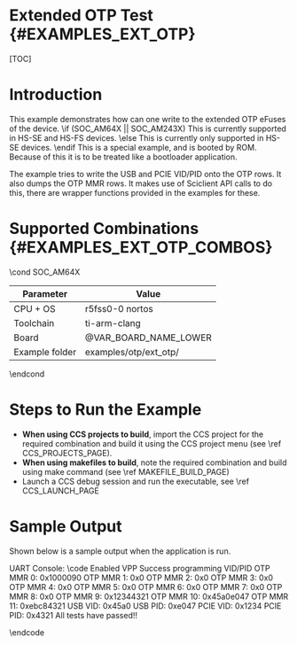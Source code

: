 # Extended OTP Test {#EXAMPLES_EXT_OTP}

[TOC]

# Introduction

This example demonstrates how can one write to the extended OTP eFuses of the device.
\if (SOC_AM64X || SOC_AM243X)
This is currently supported in HS-SE and HS-FS devices.
\else
This is currently only supported in HS-SE devices.
\endif
 This is a special example, and is booted by ROM. Because of this it is to be treated like a bootloader application.

The example tries to write the USB and PCIE VID/PID onto the OTP rows. It also dumps the OTP MMR rows. It makes use of Sciclient API calls to do this, there are wrapper functions provided in the examples for these.

# Supported Combinations {#EXAMPLES_EXT_OTP_COMBOS}

\cond SOC_AM64X

 Parameter      | Value
 ---------------|-----------
 CPU + OS       | r5fss0-0 nortos
 Toolchain      | ti-arm-clang
 Board          | @VAR_BOARD_NAME_LOWER
 Example folder | examples/otp/ext_otp/

\endcond

# Steps to Run the Example

- **When using CCS projects to build**, import the CCS project for the required combination
  and build it using the CCS project menu (see \ref CCS_PROJECTS_PAGE).
- **When using makefiles to build**, note the required combination and build using
  make command (see \ref MAKEFILE_BUILD_PAGE)
- Launch a CCS debug session and run the executable, see \ref CCS_LAUNCH_PAGE

# Sample Output

Shown below is a sample output when the application is run.

UART Console:
\code
Enabled VPP
Success programming VID/PID
OTP MMR 0: 0x1000090
OTP MMR 1: 0x0
OTP MMR 2: 0x0
OTP MMR 3: 0x0
OTP MMR 4: 0x0
OTP MMR 5: 0x0
OTP MMR 6: 0x0
OTP MMR 7: 0x0
OTP MMR 8: 0x0
OTP MMR 9: 0x12344321
OTP MMR 10: 0x45a0e047
OTP MMR 11: 0xebc84321
USB VID: 0x45a0
USB PID: 0xe047
PCIE VID: 0x1234
PCIE PID: 0x4321
All tests have passed!!

\endcode
